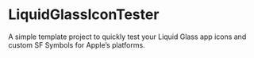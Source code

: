 # LiquidGlassIconTester
A simple template project to quickly test your Liquid Glass app icons and custom SF Symbols for Apple’s platforms.
